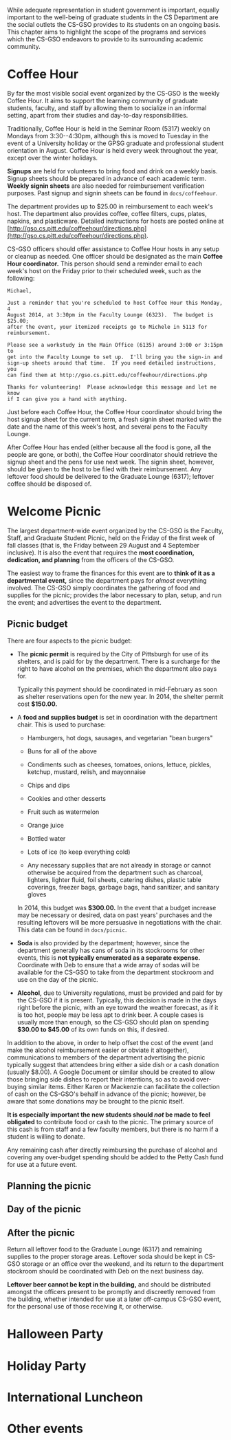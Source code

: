 While adequate representation in student government is important, equally
important to the well-being of graduate students in the CS Department are the
social outlets the CS-GSO provides to its students on an ongoing basis.  This
chapter aims to highlight the scope of the programs and services which the
CS-GSO endeavors to provide to its surrounding academic community.


# Coffee Hour

By far the most visible social event organized by the CS-GSO is the weekly
Coffee Hour.  It aims to support the learning community of graduate students,
faculty, and staff by allowing them to socialize in an informal setting, apart
from their studies and day-to-day responsibilities.

Traditionally, Coffee Hour is held in the Seminar Room (5317) weekly on
Mondays from 3:30--4:30pm, although this is moved to Tuesday in the event of a
University holiday or the GPSG graduate and professional student orientation in
August.  Coffee Hour is held every week throughout the year, except over the
winter holidays.

**Signups** are held for volunteers to bring food and drink on a weekly basis.
Signup sheets should be prepared in advance of each academic term.  **Weekly
signin sheets** are also needed for reimbursement verification purposes.  Past
signup and signin sheets can be found in `docs/coffeehour`.

The department provides up to $25.00 in reimbursement to each week's
host.  The department also provides coffee, coffee filters, cups, plates,
napkins, and plasticware.  Detailed instructions for hosts are posted online at
[http://gso.cs.pitt.edu/coffeehour/directions.php](http://gso.cs.pitt.edu/coffeehour/directions.php).

CS-GSO officers should offer assistance to Coffee Hour hosts in any setup or
cleanup as needed.  One officer should be designated as the main **Coffee Hour
coordinator.**  This person should send a reminder email to each week's host on
the Friday prior to their scheduled week, such as the following:

	Michael,

	Just a reminder that you're scheduled to host Coffee Hour this Monday, 4
	August 2014, at 3:30pm in the Faculty Lounge (6323).  The budget is $25.00;
	after the event, your itemized receipts go to Michele in 5113 for
	reimbursement.

	Please see a workstudy in the Main Office (6135) around 3:00 or 3:15pm to
	get into the Faculty Lounge to set up.  I'll bring you the sign-in and
	sign-up sheets around that time.  If you need detailed instructions, you
	can find them at http://gso.cs.pitt.edu/coffeehour/directions.php

	Thanks for volunteering!  Please acknowledge this message and let me know
	if I can give you a hand with anything.

Just before each Coffee Hour, the Coffee Hour coordinator should bring the host
signup sheet for the current term, a fresh signin sheet marked with the date
and the name of this week's host, and several pens to the Faculty Lounge.

After Coffee Hour has ended (either because all the food is gone, all the
people are gone, or both), the Coffee Hour coordinator should retrieve the
signup sheet and the pens for use next week.  The signin sheet, however, should
be given to the host to be filed with their reimbursement.  Any leftover food
should be delivered to the Graduate Lounge (6317); leftover coffee should be
disposed of.


# Welcome Picnic

The largest department-wide event organized by the CS-GSO is the Faculty,
Staff, and Graduate Student Picnic, held on the Friday of the first week of
fall classes (that is, the Friday between 29 August and 4 September inclusive).
It is also the event that requires the **most coordination, dedication, and
planning** from the officers of the CS-GSO.

The easiest way to frame the finances for this event are to **think of it as a
departmental event,** since the department pays for _almost_ everything
involved.  The CS-GSO simply coordinates the gathering of food and supplies for
the picnic; provides the labor necessary to plan, setup, and run the event; and
advertises the event to the department.

## Picnic budget

There are four aspects to the picnic budget:

* The **picnic permit** is required by the City of Pittsburgh for use of its
  shelters, and is paid for by the department.  There is a surcharge for the
  right to have alcohol on the premises, which the department also pays for.

  Typically this payment should be coordinated in mid-February as soon as
  shelter reservations open for the new year.  In 2014, the shelter permit cost
  **$150.00.**

* A **food and supplies budget** is set in coordination with the department
  chair.  This is used to purchase:

    * Hamburgers, hot dogs, sausages, and vegetarian "bean burgers"

    * Buns for all of the above

    * Condiments such as cheeses, tomatoes, onions, lettuce, pickles, ketchup,
      mustard, relish, and mayonnaise

    * Chips and dips

    * Cookies and other desserts

    * Fruit such as watermelon

    * Orange juice

    * Bottled water

    * Lots of ice (to keep everything cold)

    * Any necessary supplies that are not already in storage or cannot
      otherwise be acquired from the department such as charcoal, lighters,
      lighter fluid, foil sheets, catering dishes, plastic table coverings,
      freezer bags, garbage bags, hand sanitizer, and sanitary gloves

    In 2014, this budget was **$300.00.**  In the event that a budget increase
  may be necessary or desired, data on past years' purchases and the resulting
  leftovers will be more persuasive in negotiations with the chair.  This data
  can be found in `docs/picnic`.

* **Soda** is also provided by the department; however, since the department
  generally has cans of soda in its stockrooms for other events, this is **not
  typically enumerated as a separate expense.**  Coordinate with Deb to ensure
  that a wide array of sodas will be available for the CS-GSO to take from the
  department stockroom and use on the day of the picnic.

* **Alcohol,** due to University regulations, must be provided and paid for by
  the CS-GSO if it is present.  Typically, this decision is made in the days
  right before the picnic, with an eye toward the weather forecast, as if it
  is too hot, people may be less apt to drink beer.  A couple cases is usually
  more than enough, so the CS-GSO should plan on spending **$30.00 to $45.00**
  of its own funds on this, if desired.

In addition to the above, in order to help offset the cost of the event (and
make the alcohol reimbursement easier or obviate it altogether), communications
to members of the department advertising the picnic typically suggest that
attendees bring either a side dish or a cash donation (usually $8.00).
A Google Document or similar should be created to allow those bringing side
dishes to report their intentions, so as to avoid over-buying similar items.
Either Karen or Mackenzie can facilitate the collection of cash on the CS-GSO's
behalf in advance of the picnic; however, be aware that some donations may be
brought to the picnic itself.

**It is especially important the new students should _not_ be made to feel
obligated** to contribute food or cash to the picnic.  The primary source of
this cash is from staff and a few faculty members, but there is no harm if a
student is willing to donate.

Any remaining cash after directly reimbursing the purchase of alcohol and
covering any over-budget spending should be added to the Petty Cash fund for
use at a future event.

## Planning the picnic

## Day of the picnic

## After the picnic

Return all leftover food to the Graduate Lounge (6317) and remaining supplies
to the proper storage areas.  Leftover soda should be kept in CS-GSO storage or
an office over the weekend, and its return to the department stockroom should
be coordinated with Deb on the next business day.

**Leftover beer cannot be kept in the building,** and should be distributed
amongst the officers present to be promptly and discreetly removed from the
building, whether intended for use at a later off-campus CS-GSO event, for the
personal use of those receiving it, or otherwise.


# Halloween Party


# Holiday Party


# International Luncheon


# Other events

